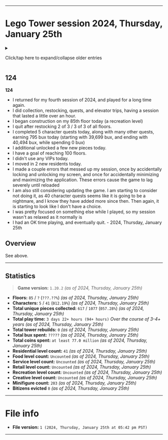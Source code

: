 
***

# Lego Tower session 2024, Thursday, January 25th

<details><summary><p>Click/tap here to expand/collapse older entries</p></summary>

## 01

**01**

I had a normal session today and played for a decent amount of time, doing some collection, elevator trips, and piece collection. I quit after restocking 2 of 3 of every floor. I completed 2 quests slowly today. I have stopped auto-restocking, and now do it manually to save up a small amount of additional coins weekly. I also began construction on my 26th floor today, which will be a residential level. - 2021 September 2nd

## 02

**02**

I had a normal session again today and played for a decent amount of time, doing some collection, elevator trips, and piece collection. I quit after restocking 2 of 3 of every floor. I completed 2 quests quickly today. I have stopped auto-restocking, and now do it manually to save up a small amount of additional coins weekly. My 26th floor finished construction, and I moved in 2 residents today. - 2021 September 9th

## 03

**03**

I had a normal session again today and played for a decent amount of time, doing some collection, elevator trips, and piece collection. I quit after restocking 2 of 3 of every floor. I completed 2 quests very quickly today. I have stopped auto-restocking, and now do it manually to save up a small amount of additional coins weekly. My 26th floor finished construction 2 weeks ago, but I didn't move in any residents today. - 2021 September 16th

## 04

**04**

I had a normal session again today and played for a decent amount of time, doing some collection, elevator trips, and piece collection. I quit after restocking 2 of 3 of every floor. I completed 2 quests very quickly today. I have stopped auto-restocking, and now do it manually to save up a small amount of additional coins weekly. My 26th floor finished construction 3 weeks ago, and I moved in 2 more residents today, bringing the floors capacity to 4/5. I also began to build my 27th floor, which will be a retail floor. - 2021 September 23rd

## 05

**05**

I had a normal session again today and played for a decent amount of time, doing some collection, elevator trips, and piece collection. I quit after restocking 2 of 3 of every floor. I completed 2 quests very quickly today. I have stopped auto-restocking, and now do it manually to save up a small amount of additional coins weekly. My new floor finished construction, it is a ski shop. I put 1 worker in their dream job. I also unlocked my 3rd character today, a cowboy, which I set to work in the history museum, as it seems most fitting. I did a 3rd quest today as well. - 2021 September 30th

## 06

**06**

I had a normal session again today and played for a decent amount of time, doing some collection, elevator trips, and piece collection. I quit after restocking 2 of 3 of every floor. I completed 3 quests very quickly today. I have stopped auto-restocking, and now do it manually to save up a small amount of additional coins weekly. I moved 1 resident into floor 26 today. I did many elevator trips and got several new pieces. - 2021 October 7th

## 07

**07**

I had a normal session again today and played for a decent amount of time, doing some collection, elevator trips, and piece collection. I quit after restocking 2 of 3 of every floor. I completed 3 quests very, very quickly today. I have stopped auto-restocking, and now do it manually to save up a small amount of additional coins weekly. Today, a Halloween update was released, or the game is now applying Halloween theming due to a time change, as I have never updated the game on my current device. I also began construction on a 28th floor today, which will be a residential floor. I did many elevator trips and got several new pieces. - 2021 October 14th

## 08

**08**

I had a normal session again today and played for a decent amount of time, doing some collection, elevator trips, and piece collection. I quit after restocking 2 of 3 of every floor. I completed 3 quests slowly today. I have stopped auto-restocking, and now do it manually to save up a small amount of additional coins weekly. My 28th floor finished construction, but I was unable to move in any new residents today. I did many elevator trips and got several new pieces. - 2021 October 21st

## 09

**09**

I had a very, very long session today and played for a significant amount of time, doing some collection, elevator trips, and piece collection. I quit after restocking 3 of 3 of several floors. I completed 3 quests quickly today. I have stopped auto-restocking, and now do it manually to save up a small amount of additional coins weekly. I moved in 2 new residents today, and began construction on a 29th floor, which will be a creative floor. I finally cleared out my VIPs today and began doing normal search quests again. I did many elevator trips and got several new pieces. I eventually forced myself to quit. - 2021 October 28th

## 10

**10**

I had a normal length session today and played for a normal amount of time, doing some collection, elevator trips, and piece collection. I quit after restocking 2 of 3 / 3 of 3 of several floors. I completed 3 quests quickly today. I have stopped auto-restocking, and now do it manually to save up a small amount of additional coins weekly. I moved in 3 new residents today, and moved 1 bitizen into their dream job. I did not build any new floors today. I did several quests today. I did many elevator trips and got a few new pieces. I eventually forced myself to quit. - 2021, Thursday, November 4th

## 11

**11**

I had a normal length session today and played for a normal amount of time, doing some collection, elevator trips, and piece collection. I quit after restocking 2 of 3 / 3 of 3 of several floors. I completed 3 quests quickly today. I have stopped auto-restocking, and now do it manually to save up a small amount of additional coins weekly. I didn't move in any new residents today. I began construction on my 30th floor today and then made an additional 100K+ coins. I accidentally pressed the power button for one of the screenshots, and played briefly with severe lag before reopening. All NimbleBit games on my device have a problem, where minimizing the game then reopening it causes significant lag (slowing the game down by at least 8x) I did several quests today. I did many elevator trips and got a few new pieces. I eventually forced myself to quit. - 2021, Thursday, November 11th

## 12

**12**

I had a normal length session today and played for a normal amount of time, doing some collection, elevator trips, and piece collection. I quit after restocking 2 of 3 / 3 of 3 of several floors. I completed 3 quests quickly today. I moved in 1 new resident today on the brand new 30th floor. Vehicles were scarce today, and one has built up over 55000 coins, but I can't collect from it yet. I did several quests today. I did many elevator trips and got several new pieces. I eventually forced myself to quit. - 2021, Thursday, November 18th

## 13

**13**

I had a very long session today and played for a long amount of time (nearly an hour) doing some collection, elevator trips, and piece collection. I quit after restocking 2 of 3 / 3 of 3 of several floors. I completed 3 quests quickly today. I moved in 4 new resident today on the 30th floor, using the mover VIP, the first time I have ever used this VIP. I had a good time playing today. Vehicles weren't as scarce as last week. Today, I also upgraded my nurse character from level 3 to level 5. I did several quests today, and saved up over 5050 bux. I did many elevator trips and got several new pieces. I began construction on a 31st floor, and eventually forced myself to quit. - 2021, Thursday, November 25th

## 14

**14**

I had a medium length session today and played for a decent amount of time (nearly half an hour hour) doing some collection, elevator trips, and piece collection. I quit after restocking 1 of 3 / 2 of 3 of several floors. I completed 3 quests quickly today. I had an OK time playing today. Vehicles weren't as scarce as last week. Today, I didn't do any quest doay, and eventually I forced myself to quit. - 2021, Thursday, December 2nd

## 15

**15**

I had a medium length session today and played for a decent amount of time (about half an hour or longer) doing some collection, elevator trips, and piece collection. I quit after restocking 1 of 3 / 2 of 3 of several floors. I completed 3 quests quickly today. I had an OK time playing today. Today, I didn't do any quest doay, and eventually I forced myself to quit. - 2021, Thursday, December 9th

## 16

**16**

I had a medium length session today and played for a decent amount of time (about half an hour or longer) doing some collection, elevator trips, and piece collection. I quit after restocking 1 of 3 / 2 of 3 of several floors. I completed 3 quests quickly today, and made lots of bux from elevator visits and quests. I had an OK time playing today. I eventually forced myself to quit. - 2021, Thursday, December 16th

## 17

**17**

I had a pleasant evening session today and played for a bit amount of time (about 28 minutes or longer) doing some collection, elevator trips, and piece collection. I quit after restocking 2 of 3 / 3 of 3 of several floors. I completed 3 quests quickly today, and made lots of bux from elevator visits and quests. I made tons of coins, and leveled up my nurse to level 6. I began construction on a 33rd floor today. It will be a service floor. I had a good time playing today. I eventually forced myself to quit. - 2021, Thursday, December 30th

## 18

**18**

I had a normal length afternoon session today and played for a bit amount of time (about 28 minutes or longer) doing some collection, elevator trips, and piece collection. I quit after restocking 2 of 3 / 3 of 3 of several floors. I completed 3 quests today, and made lots of bux from elevator visits and quests. I did not build any new levels/floors today. I had a good time playing today. I eventually forced myself to quit. - 2022, Thursday, January 6th

## 19

**19**

I had a very long length afternoon session today and played for a bit amount of time (about 30 minutes or longer) doing some collection, elevator trips, and piece collection. I quit after restocking 2 of 3 / 3 of 3 of several floors. I completed 3 quests today, and made lots of bux from elevator visits and quests. I built a new level today, and quickly received enough construction workers to build it instantly. It was a residential floor. I did not move in any new residents. I am getting close to being able to save up 1 million coins for a new floor, and I am wondering if the number will get abbreviated or not. I had a good time playing today. I eventually forced myself to quit. - 2022, Thursday, January 13th

## 20

**20**

I had a very long length afternoon session again today and played for a bit amount of time (about 40 minutes or longer) doing some collection, elevator trips, and piece collection. I quit after restocking 2 of 3 / 3 of 3 of several floors. I completed 3 quests today, and made lots of bux from elevator visits and quests. I did not build any new levels today, and I moved in 4 new residents. I am getting close to being able to save up 1 million coins for a new floor, and I am wondering if the number will get abbreviated or not. I had a good time playing today. I eventually forced myself to quit. - 2022, Thursday, January 20th

## 21

**21**

I had a very long length afternoon session again today and played for a bit amount of time (about 40 minutes or longer) doing some collection, elevator trips, and piece collection. I quit after restocking 2 of 3 / 3 of 3 of several floors. I completed 3 quests today, and made lots of bux from elevator visits and quests. I built 1 new level today (a recreation level) and I moved in 3 new residents. I am getting close to being able to save up 1 million coins for a new floor, and I am wondering if the number will get abbreviated or not. I had a good time playing today. I eventually forced myself to quit. - 2022, Thursday, January 27th

## 22

**22**

I had a very long length afternoon session again today and played for a long amount of time (about 40 minutes or longer) doing some collection, elevator trips, and piece collection. I quit after restocking 2 of 3 / 3 of 3 of several floors. I completed 3 quests today, and made lots of bux from elevator visits and quests. I received several extremely rare pieces today, and customized my tower a bit. I finally reached 1 million coins today, it does get abbreviated, and I want to go up to the abbreviated number and stay there more frequently. I built a new level today, a residential level. I had a good time playing today. I eventually forced myself to quit. - 2022, Thursday, February 10th

## 23

**23**

I had a very long length afternoon session again today and played for a long amount of time (about 40 minutes or longer) doing some collection, elevator trips, and piece collection. I quit after restocking 2 of 3 / 3 of 3 of several floors. I completed 3 quests today, and made lots of bux from elevator visits and quests. I received some extremely rare pieces today, but not as much as last week. I built a new level today, a retail level. I had a good time playing today. I eventually forced myself to quit. - 2022, Thursday, February 17th

## 24

**24**

I had a very long length afternoon session again today and played for a long amount of time (about 45 minutes or longer) doing some collection, elevator trips, and piece collection. I quit after restocking 2 of 3 / 3 of 3 of several floors. I completed 3 quests today, and made lots of bux from elevator visits and quests. I received some extremely rare pieces today, but not as much as last week. I did not build any new levels today. I had a good time playing today. I eventually forced myself to quit. - 2022, Thursday, February 24th

## 25

**25**

I had a very long length afternoon session again today and played for a long amount of time (about 50 minutes or longer) doing some collection, elevator trips, and piece collection. I quit after restocking 2 of 3 / 3 of 3 of several floors. I completed 3 quests today, and made lots of bux from elevator visits and quests. I began to build 1 new level today, a residential level, although I couldn't complete it today. I did not build any other new levels today. I had a good time playing today. I eventually forced myself to quit. - 2022, Thursday, March 3rd

## 26

**26**

I had a very long length afternoon session yet again this week and played for a long amount of time (about 45 minutes or longer) doing some collection, elevator trips, and piece collection. I quit after restocking 2 of 3 / 3 of 3 of several floors. I completed 3 quests today, and made a small amount of bux from elevator visits and quests. I began to build 1 new level today, a recreational level, although I couldn't complete it today. I did not build any other new levels today. I had a good time playing today. I eventually forced myself to quit. - 2022, Thursday, March 10th

## 27

**27**

I had a very long length afternoon session yet again this week and played for a very long amount of time (about 55 minutes or longer) doing some collection, elevator trips, and piece collection. I quit after restocking 2 of 3 / 3 of 3 of several floors. I completed 3 quests today, and made a large amount of bux from elevator visits and quests. I worked on trying to build a new floor today, came close, but ran out of time. I accidentally minimized the game, and opened it back up, causing immense lag. I was also at 14% battery, and had to do other things. I did not build any new levels today. I had a good time playing today. <!-- I eventually forced myself to quit. !--> - 2022, Thursday, March 17th

## 28

**28**

I had a very long length afternoon session yet again this week and played for a very long amount of time (about 50 minutes or longer) doing some collection, elevator trips, and piece collection. I quit after restocking 2 of 3 / 3 of 3 of several floors. I completed 3 quests today, and made a large amount of bux from elevator visits and quests. I worked on trying to build a new floor today, I began building the 40th floor (a residential floor) and if I kept going for another 20 minutes, I could have likely built 2 new floors today. I bought the last 3 vehicles today, now I have to save up 10000 bux again, which I am willing to do. I had a good time playing today. <!-- I eventually forced myself to quit. !--> - 2022, Thursday, March 24th

## 29

**29**

I had an extremely length afternoon session yet again this week and played for a very long amount of time (about 65 minutes or longer) doing some collection, elevator trips, and piece collection. I quit after restocking 2 of 3 / 3 of 3 of several floors, and building 2 floors. I completed 3 quests today, and made a fair amount of bux from elevator visits and quests. I worked on trying to build a new floor today, I began building the 41st floor (a food floor) and the 42nd floor (a residential floor) building 2 floors in 1 day. I moved in 5 new residents with a VIP, and collected many new pieces. I had a good time playing today. <!-- I eventually forced myself to quit. !--> - 2022, Thursday, March 31st

## 30

**30**

I had an extremely length afternoon session yet again this week and played for a very long amount of time (about 65 minutes or longer) doing some collection, elevator trips, and piece collection. I quit after restocking 2 of 3 / 3 of 3 of several floors, and building 1 floors. I completed 3 quests today, and made a fair amount of bux from elevator visits and quests. I worked on trying to build a new floor today, I began building the 43rd floor (a service flooe) I moved in 5 residents manually, and collected several new pieces. I had a good time playing today. I eventually forced myself to quit. - 2022, Thursday, April 7th

## 31

**31**

I had an extremely lengthy afternoon session yet again this week and played for a long amount of time (about 45 minutes or longer) doing some collection, elevator trips, and piece collection. I quit after restocking 2 of 3 / 3 of 3 of several floors, and building 1 NEW FLOOR. I completed 3 quests today, and made a fair amount of bux from elevator visits and quests. I worked on trying to build a new floor today, I began building the 44th floor (a residential floor) I moved in 3 residents manually, and collected several new pieces. I had a good time playing today. I eventually forced myself to quit. - 2022, Thursday, April 14th

## 32

**32**

I had an very long afternoon session yet again this week and played for a long amount of time (about 40 minutes or longer) doing some collection, elevator trips, and piece collection. I quit after restocking 2 of 3 / 3 of 3 of several floors. I completed 3 quests today, and made a fair amount of bux from elevator visits and quests. I did not build any new floors today, but I went and collected several new pieces. I had a good time playing today. I eventually forced myself to quit. - 2022, Thursday, April 21st

## 33

**33**

I had an very long afternoon session yet again this week and played for a long amount of time (about 40 minutes or longer) doing some collection, elevator trips, and piece collection. I quit after restocking 2 of 3 / 3 of 3 of several floors. I completed 3 quests today, and made a fair amount of bux from elevator visits and quests. I began construction on a new floor today (type = recreational) and I also collected several new pieces. I had a good time playing today. I eventually forced myself to quit. - 2022, Thursday, April 28th

## 34

**34**

I had an very long afternoon session yet again this week and played for a long amount of time (about 40 minutes or longer) doing some collection, elevator trips, and piece collection. I quit after restocking 2 of 3 / 3 of 3 of several floors. I completed 3 quests today, and made a fair amount of bux from elevator visits and quests. A new floor finished construction (Aquarium) but I didn't build any new floors. I also collected several new pieces. I had a good time playing today. I eventually forced myself to quit. - 2022, Thursday, May 5th

## 35

**35**

I had an an extremely long length afternoon session this week and played for a long amount of time (about 55 minutes or longer) doing some collection, elevator trips, and piece collection. I quit after restocking 2 of 3 / 3 of 3 of several floors. I completed 3 quests today, and made a fair amount of bux from elevator visits and quests. I played extra, so that I could deliver a bitizen to floor 39, and make it back up above 10,000 bux. I succeeded on this. I also tried to build 2 new floors, but only built 1 (residential) coming really close to a 2nd. I used a few VIPs today, and leveled up 2 of my main characters. I also collected several new pieces. I had a good time playing today. I eventually forced myself to quit. - 2022, Thursday, May 12th

## 36

**36**

I had an an extremely long length afternoon session this week and played for a long amount of time (about 75 minutes or longer) doing some collection, elevator trips, and piece collection. I quit after restocking 2 of 3 / 3 of 3 of several floors. I completed 3 quests today, and made a fair amount of bux from elevator visits and quests. I played extra, so that I could complete restocking on some floors, I succeeded on this. I also moved in 5 residents today, and began to build 1 new floor (floor type: retail) I came close to being able to build a 2nd floor today. I used a few VIPs today. I also collected several new pieces. I had a good time playing today. I eventually forced myself to quit. - 2022, Thursday, May 19th

## 37

**37**

I had an an extremely long length afternoon session this week and played for a long amount of time (about 50 minutes or longer) doing some collection, elevator trips, and piece collection. I quit after restocking 2 of 3 / 3 of 3 of several floors. I completed 3 quests today, and made a fair amount of bux from elevator visits and quests. I originally wanted to have a very short session, but I got hooked into gameplay, and played much longer than planned. I also began to build 1 new floor (floor type: residential) I used a few VIPs today. I also collected several new pieces. I had a good time playing today. I eventually forced myself to quit. - 2022, Thursday, May 26th

## 38

**38**

I had an an extremely long length afternoon session this week and played for a long amount of time (about 50 minutes or longer) doing some collection, elevator trips, and piece collection. I quit after restocking 2 of 3 / 3 of 3 of several floors. I completed 3 quests today, and made a little amount of bux from elevator visits and quests. Near the end of the session, I got distracted with another task (laptop search) I also began to build 1 new floor (floor type: recreational) I used a few VIPs today, and moved in 5 new residents. I also collected several new pieces. I had a good time playing today. I eventually forced myself to quit. - 2022, Thursday, June 2nd

## 39

**39**

I had an an extremely long length afternoon session this week and played for a long amount of time (about 40 minutes or longer) doing some collection, elevator trips, and piece collection. I quit after restocking 2 of 3 / 3 of 3 of several floors. I completed 3 quests today, and made a little amount of bux from elevator visits and quests. Near the end of the session, I also began to build 1 new floor (floor type: residential) which is my 50th floor. I do not plan to reset anytime soon. I used a few VIPs today, I also collected several new pieces. I had a good time playing today. I eventually forced myself to quit. - 2022, Thursday, June 9th

## 40

**40**

I had an an extremely long length afternoon session this week and played for a very long amount of time (about 50 minutes or longer) doing some collection, elevator trips, and piece collection. I quit after restocking 2 of 3 / 3 of 3 of several floors. I completed 3 quests today, and made a decent amount of bux from elevator visits and quests. I moved in 5 new residents today, one manually, and 4 with a VIP. I also reached a total playtime of 2 days today. I used a few VIPs today, I also collected several new pieces. I did not begin construction on any new floors today. I had a good time playing today. I eventually forced myself to quit. - 2022, Thursday, June 16th

## 41

**41**

I had an an extremely long length afternoon session again this week and played for a very long amount of time (about 50 minutes or longer) doing some collection, elevator trips, and piece collection. I quit after restocking 2 of 3 / 3 of 3 of several floors. I completed 3 quests today, and made a large amount of bux from elevator visits and many quests. The quests just kept coming in. I had some difficulties with screenshots, so there were several duds. I began building my 51st floor today (a food level) I found that it is going to nag me every time I build a new floor to reset my tower. I also collected several new pieces. I used 2 VIPs today as well. I had a good time playing today. I eventually forced myself to quit. - 2022, Thursday, June 23rd

## 42

**42**

I had an an extremely long length afternoon session again this week and played for a very long amount of time (about 50 minutes or longer) doing some collection, elevator trips, and piece collection. I quit after restocking 2 of 3 / 3 of 3 of several floors. I completed 4 quests today, and made a decent amount of bux from elevator visits and many quests. I unlocked a new character today. Early on in the session, a screenshot glitched out, was delayed, and turned the screen off, so I had to restart the game, as it becomes extremely laggy when you minimize it. I began building my 52nd floor today (a residential level) I found that it is going to nag me every time I build a new floor to reset my tower. I also collected several new pieces. I used a few VIPs today as well. I had a good time playing today. I eventually forced myself to quit. - 2022, Thursday, June 30th

## 43

**43**

I had an an extremely long length afternoon session again this week and played for a very long amount of time (about 60 minutes or longer) doing some collection, elevator trips, and piece collection. I quit after restocking 2 of 3 / 3 of 3 of several floors. I completed 4 quests today, and made a decent amount of bux from elevator visits and many quests. I began building my 53rd floor today (a service level) I also collected several new pieces. I used a few VIPs today as well. I had a good time playing today. I eventually forced myself to quit. - 2022, Thursday, July 7th

## 44

**44**

I had an extremely long length afternoon session again this week and played for a very long amount of time (about 40 minutes or longer) doing some collection, elevator trips, and piece collection. I quit after restocking 2 of 3 / 3 of 3 of several floors. I completed 4 quests today, and made a decent amount of bux from elevator visits and many quests. I began building my 54th floor today (a residential level) floors now cost over 2 million coins to build. I also collected a few new pieces. I used 1 VIP today as well. I had a good time playing today. I eventually forced myself to quit. - 2022, Thursday, July 14th

## 45

**45**

I had a long length afternoon session again this week and played for a very long amount of time (about 40 minutes or longer) doing some collection, elevator trips, and piece collection. I quit after restocking 2 of 3 / 3 of 3 of several floors. I completed 4 quests today, and made a significant amount of bux from elevator visits and many quests. I began building my 55th floor today (a retail level) floors now cost over 2 million coins to build. I also collected a few new pieces. I used a couple VIPs today as well. I moved 5 new residents into the new `chocolate` apartments floor. I had a good time playing today. I eventually forced myself to quit. - 2022, Thursday, July 21st

## 46

**46**

I had a long length afternoon session again this week and played for a very long amount of time (about 50 minutes or longer) doing some collection, elevator trips, and piece collection. I quit after restocking 2 of 3 / 3 of 3 of several floors. I completed 5 quests today, and made a decent amount of bux from elevator visits and many quests. I began building my 56th floor today (a residential level) floors now cost over 2.1 million coins to build. I also collected a few new pieces. I unlocked a 5th character today. I used a couple VIPs today as well. The new hat shop floor finished construction, and I emplyed 3 bitizens. I had a good time playing today. I eventually forced myself to quit. - 2022, Thursday, July 28th

## 47

**47**

I had a long length afternoon session again this week and played for a very long amount of time (about 50 minutes or longer) doing some collection, elevator trips, and piece collection. I quit after restocking 2 of 3 / 3 of 3 of several floors. I completed 5 quests today, and made a decent amount of bux from elevator visits and many quests. I began building my 57th floor today (a recreation level) floors now cost over 2.2 million coins to build. I also collected several pieces. I had a good time playing today. I eventually forced myself to quit. - 2022, Thursday, August 4th

## 48

**48**

I skipped my weekly session this week, as I didn't have the time. I woke up really late, and had a dental appointment. - 2022, Thursday, August 11th

## 49

**49**

I skipped my weekly session again this week, as I didn't have the time. I had an appointment with my therapist. - 2022, Thursday, August 18th

## 50

**50**

I skipped my weekly session this week, as I didn't have the time. I forgot to charge my phone last night, and it took over 4 hours to charge, thus destroying the timeslot for today. I hope to not skip out on a 4th consecutive week. - 2022, Thursday, August 25th

## 51

**51**

I had a long length afternoon session this week (returning from a 3-4 week hiatus) and played for a very long amount of time (about 50 minutes or longer) doing some collection, elevator trips, and piece collection. I quit after restocking 2 of 3 / 3 of 3 of several floors. I completed 5 quests today, and made a decent amount of bux from elevator visits and many quests. I began building my 58th floor today (a residential level) floors now cost over 2.3 million coins to build. I also collected several pieces, now owning over half of all pieces as of this version of the game. I had a good time playing today. I eventually forced myself to quit. - 2022, Thursday, September 1st

## 52

**52**

I skipped my weekly session this week, as I didn't have the interest to play, and I wanted to do other things. There were no charger or time issues, I just didn't want to play ttis week. - 2022, Thursday, September 8th

## 53

**53**

I skipped my weekly session again this week, as I didn't have the interest to play, and I wanted to do other things. There were no charger issues, there were some time issues, but I just didn't want to play again this week. - 2022, Thursday, September 15th

## 54-78

**54-78**

I skipped my weekly session again this week, as I didn't have the interest to play, and I wanted to do other things. There were no charger issues, there were mostly time issues, but I just didn't want to play again this week. - 2022, Thursday, September 22nd to 2023, Thursday, March 2nd (26 sessions skipped, as of 2023, Thursday, March 2nd)

## 79

**79**

I had a long length morning session this week (returning from a 26 week hiatus) and played for a very long amount of time (about 50 minutes or longer) doing some collection, elevator trips, and piece collection. I quit after restocking 2 of 3 / 3 of 3 of several floors. I completed 5 quests today, and made a decent amount of bux from elevator visits and many quests. I began building my 59th floor today (a recreational level) I had a good time playing today. I got used to playing the game again, and plan to do this weekly again. I eventually forced myself to quit. - 2023, Thursday, March 9th

## 80

**80**

I had a very long length morning session this week. and played for a very long amount of time (about 60 minutes or longer) doing some collection, elevator trips, and piece collection. I quit after restocking 2 of 3 / 3 of 3 of several floors. I completed 5 quests today, and made a large amount of bux from elevator visits and many quests, earning over 1350 bux today. I began building my 60th floor today (a residential level) and moved in 5 residents into floor 58. I also upgraded my cowboy minifigure, and unlocked several pieces. I had a good time playing today. I eventually forced myself to quit. - 2023, Thursday, March 16th

## 81

**81**

I had a very long length morning session again this week. and played for a very long amount of time (about 80 minutes or longer) doing some collection, elevator trips, and piece collection. I quit after restocking 2 of 3 / 3 of 3 of several floors. I completed 5 quests today, and made a good amount of bux from elevator visits and many quests, earning 740 bux today. I began building my 61st floor today (a food level) and moved in 3 residents into floor 60 without any VIP help. I also stocked up over 1.6 million coins for next week, so I could build a new floor quickly, and possibly build 2 floors next week. I also unlocked several pieces. I had a good time playing today. I eventually forced myself to quit. - 2023, Thursday, March 23rd

## 82

**82**

I had a very long length morning/afternoon session again this week. and played for a very long amount of time (about 100 minutes or longer) doing some collection, elevator trips, and piece collection. I quit after restocking 2 of 3 / 3 of 3 of several floors. I completed 5 quests today, and made a good amount of bux from elevator visits and many quests, earning 1,946 bux today. It took a very long time to complete quests, and I also spent a long time trying to find a single drone. I began construction on 2 new floors today (a residential level, and a service level) and moved in 2 residents into floor 60 with the help of a VIP. I also stocked up over 1.4 million coins for next week, so I could build a new floor quickly. I additional unlocked a few new pieces. I had a good time playing today. I eventually forced myself to quit. - 2023, Thursday, March 30th

## 83

**83**

I had a very long length morning/afternoon session again this week. and played for a very long amount of time (about 140 minutes or longer) doing some collection, elevator trips, and piece collection. I quit after restocking 2 of 3 / 3 of 3 of several floors. I completed 5 quests today, and made a good amount of bux from elevator visits and many quests, earning 1,853 bux today. It took a much shorter amount of time to complete quests. I began construction on 2 new floors today (a residential level, and a retail level) and moved in 4 residents into floor 62 with the help of a VIP. I also stocked up over 1.0 million coins for next week, so I could build a new floor quickly. I additional unlocked a few new pieces. I had a good time playing today. I eventually forced myself to quit. - 2023, Thursday, April 6th

## 84

**84**

I had an extremely long length morning/afternoon session again this week. and played for a very long amount of time (about 190 minutes or longer) doing some collection, elevator trips, and piece collection. I had to reload the game early on, as I clicked on a link, and returning to the game after doing this (minimizing the app, then maximizing it) triggers a bug that causes intense lag until you close the app and reopen it. I quit after restocking 2 of 3 / 3 of 3 of several floors. I completed 5 quests today, and made a good amount of bux from elevator visits and many quests, earning 1,035 bux today (ending with 25,389 bux) It took a much shorter amount of time to complete quests. I began construction on 2 new floors today (a residential level, and a recreation level) and moved in 5 residents into floor 64 with the help of a VIP. I also stocked up over 1.0 million coins for next week, so I could build a new floor quickly. I additional unlocked a few new pieces. I had a good time playing today. I eventually forced myself to quit. - 2023, Thursday, April 13th

## 85

**85**

I had a very long length morning/afternoon session again this week. and played for a very long amount of time (about 90 minutes or longer) doing some collection, elevator trips, and piece collection. I quit after restocking 2 of 3 / 3 of 3 of several floors. I completed 5 quests today, and made a good amount of bux from elevator visits and many quests, earning 1,230 bux today (ending with 26,619 bux) It took a much shorter amount of time to complete quests. I began construction on only 1 new floor today (a residential level) and moved in 5 residents into floor 66 with the help of a VIP. I also stocked up over 0.5 million coins for next week, so I could build a new floor quicker. I additional unlocked a few new pieces. I am now setting a goal to reach 100 floors. I had a good time playing today. I eventually forced myself to quit. - 2023, Thursday, April 20th

## 86

**86**

I had a long length morning/afternoon session again this week. and played for a long amount of time (about 70 minutes or longer) doing some collection, elevator trips, and piece collection. I quit after restocking 2 of 3 / 3 of 3 of several floors. I completed 5 quests today, and made a good amount of bux from elevator visits and many quests, earning 985 bux today (ending with 27,604 bux) It took a short amount of time to complete quests. I began construction on only 1 new floor today (a creative level) and moved in 5 residents into floor 66 with the help of a VIP (1 was moved in without a VIP) I also stocked up over 1.6 million coins for next week, so I could build a new floor quicker. I additional unlocked a few new pieces. I have a goal of reaching 100 floors. I had a good time playing today. I eventually forced myself to quit. - 2023, Thursday, April 27th

## 87

**87**

I had a long length afternoon session again this week, and played for a long amount of time (about 90 minutes or longer) doing some collection, elevator trips, and piece collection.

I quit after restocking 2 of 3 / 3 of 3 of several floors.

I completed 5 quests today, and made a good amount of bux from elevator visits and many quests, earning 1,240 bux today (ending with 28,844 bux)

It took a short amount of time to complete quests.

I began construction on only 1 new floor today (a residential level, my 70th floor)

I also stocked up over 3.0 million coins for next week, so I could build a new floor quicker.

I additional unlocked a few new pieces.

I have a goal of reaching 100 floors.

My session lasted a long time, at first, I had little interest in playing, then I had difficulty quitting.

I had a good time playing today. I played on Friday this week instead of Thursday due to Star Wars day, and a swap of my Thursday and Friday sessions, things will return to normal next week.

I am also beginning to consider updating the game.

I eventually forced myself to quit. - 2023, Friday, May 5th

## 88

**88**

I had a long length late morning/early afternoon session again this week, and played for a long amount of time (about 120 minutes or longer) doing some collection, elevator trips, and piece collection.

I quit after restocking 2 of 3 / 3 of 3 of several floors.

I completed 5 quests today, and made a good amount of bux from elevator visits and many quests, earning 870 bux today (starting with 28,844 bux, and ending with 29,714 bux)

It took a very long amount of time to complete character quests today.

One quest involving 3 buckets took a very long time to complete.

I began construction on 2 new floors today (a residential level, my 71st floor, and a food level, my 72nd floor)

I also stocked up over 1.19 million coins for next week, so I could build a new floor quicker.

I additional unlocked a few new pieces.

I moved in 5 new residents into the Lunar Apartments today via VIP.

I have a goal of reaching 100 floors.

My session lasted a long time. I had limited interest when starting, but just like last week, interest increased overtime.

I had a good time playing today. I played on Thursday this week, the normal timeslot.

I am also beginning to consider updating the game.

I eventually forced myself to quit. - 2023, Thursday, May 11th

## 89

**89**

I had a long length late morning/early afternoon session again this week, and played for a long amount of time (about 90 minutes or longer) doing some collection, elevator trips, and piece collection.

I quit after restocking 2 of 3 / 3 of 3 of several floors.

I completed 5 quests today, and made a good amount of bux from elevator visits and many quests, earning 850 bux today (starting with 29,714 bux, and ending with 30,564 bux)

It took a much shorter amount of time to complete character quests today.

I began construction on 1 new floor today (a service level, my 73rd floor)

I also stocked up over 1.5 million coins for next week, so I could build a new floor quicker.

I additional unlocked a few new pieces.

I moved in 5 new residents into the Pirate Apartments today via VIP.

I have a goal of reaching 100 floors.

My session lasted a long time.

I am also beginning to consider updating the game.

I eventually forced myself to quit. - 2023, Thursday, May 18th

## 90

**90**

I had a long length late morning/early afternoon session again this week, and played for a long amount of time (about 100 minutes or longer) doing some collection, elevator trips, and piece collection.

I quit after restocking 2 of 3 / 3 of 3 of several floors. It took much longer this week for some reason.

I completed 5 quests today, and made a good amount of bux from elevator visits and many quests, earning 920 bux today (starting with 30,564 bux, and ending with 31,484 bux)

It took a much larger amount of time to complete character quests today.

I began construction on 1 new floor today (a residential level, my 74th floor)

I also stocked up over 2.1 million coins for next week, so I could build a new floor quicker.

I additional unlocked a few new pieces.

I have a goal of reaching 100 floors.

I am also beginning to consider updating the game.

I eventually forced myself to quit. - 2023, Thursday, May 25th

## 91

**91**

I had a shorter length late morning session this week, and played for a shorter amount of time (less than 70 minutes) doing some collection, elevator trips, and piece collection.

I had to reload the game early on due to an Android bug with this game, where minimizing the game/turning the screen off will cause it to lag intensely until closed. The bug was triggered this time because of an additional bug, where there is a 5-10+ second delay on the screenshot due to some unknown error, this time, instead of taking a screenshot, it turned the screen off. I deal with this bug far too often.

I quit after restocking 1 of 3 / 2 of 3 / 3 of 3 of several floors.

I completed 5 quests today, and made a good amount of bux from elevator visits and many quests, earning 1,365 bux today (starting with 31,484 bux, and ending with 32,849 bux)

It took a much shorter amount of time to complete character quests today.

I began construction on 1 new floor today (a recreation level, my 75th floor)

I also stocked up over 1.2 million coins for next week, so I could build a new floor quicker.

I additional unlocked a few new pieces.

I have a goal of reaching 100 floors.

I moved in 5 new residents to the Southwest Apartments using a VIP.

I am also beginning to consider updating the game.

I eventually forced myself to quit. - 2023, Thursday, June 1st

## 92

**92**

I had a longer length early morning session this week, and played for a normal amount of time (about 70 minutes or longer) doing some collection, elevator trips, and piece collection.

I quit after restocking 1 of 3 / 2 of 3 / 3 of 3 of several floors.

I completed 5 quests today, and made an OK amount of bux from elevator visits and many quests, earning 310 bux today (starting with 32,849 bux, and ending with 33,159 bux)

It took a much shorter amount of time to complete character quests today.

I began construction on 1 new floor today (a residential level, my 76th floor)

I also stocked up over 1.6 million coins for next week, so I could build a new floor quicker.

I additional unlocked a couple new pieces.

I have a goal of reaching 100 floors.

I am also beginning to consider updating the game.

I eventually forced myself to quit. - 2023, Thursday, June 8th

## 93

**93**

I had a very short morning session this week, and played for a reduced amount of time (about 20 minutes or longer) doing some collection, elevator trips, and piece collection.

I quit after restocking 1 of 3 / 2 of 3 / 3 of 3 of several floors.

I completed 5 quests today, earning 310 bux today (starting with 33,159 bux, and ending with 33,389 bux)

It took a much shorter amount of time to complete character quests today.

I did not build any new floors this week.

I also stocked up over 2.4 million coins for next week, so I could build a new floor quicker.

I additional unlocked a single new piece.

I have a goal of reaching 100 floors.

I am also beginning to consider updating the game.

I eventually forced myself to quit. - 2023, Thursday, June 15th

## 94

**94**

I had a short morning session this week, and played for a reduced amount of time (about 38 minutes or shorter) doing some collection, elevator trips, and piece collection.

I quit after restocking 1 of 3 / 2 of 3 / 3 of 3 of several floors.

I completed 5 quests today, earning 635 bux today (starting with 33,389 bux, and ending with 34,024 bux)

It took a much shorter amount of time to complete character quests today.

I began construction on a 77th floor today.

One vehicle collected over half a million coins before coming around, which was the largest single vehicle collection I have done to date.

I moved in 5 residents today with a VIP.

I additional unlocked a single new piece.

I have a goal of reaching 100 floors.

I am also still considering updating the game.

I eventually forced myself to quit. - 2023, Thursday, June 22nd

## 95

**95**

I had a short morning session this week, and played for a reduced amount of time (about 40 minutes or shorter) doing some collection, elevator trips, and piece collection.

I quit after restocking 1 of 3 / 2 of 3 / 3 of 3 of several floors.

I completed 5 quests today, earning 140/190 bux today (starting with 34,024 bux, and ending with 34,264 bux, while spending 50)

It took a much shorter amount of time to complete character quests today.

A new floor (cake studio) finished construction, and I employed 3 bitizens.

I additional unlocked a single new piece.

I have a goal of reaching 100 floors.

I am also still considering updating the game. I am starting to consider not doing it, as 40 character quests seems like it is going to need a nightmare, and I know they have added more since then.

I eventually forced myself to quit. - 2023, Thursday, June 29th

## 96

**96**

I had a short morning session this week, and played for a reduced amount of time (about 20 minutes or shorter) doing some collection, elevator trips, and piece collection.

I quit after restocking 1 of 3 of all floors.

I completed 5 quests today, earning 130 bux today (starting with 34,264 bux, and ending with 34,494 bux, while spending 0 bux)

It took a much shorter amount of time to complete character quests today.

I additional unlocked a single new piece.

I have a goal of reaching 100 floors.

I am also still considering updating the game. I am starting to consider not doing it, as 40 character quests seems like it is going to need a nightmare, and I know they have added more since then. Then again, it is starting to look like I don't have a choice.

I eventually forced myself to quit. I quit early, as I had less time today. - 2023, Thursday, July 6th

## 97

**97**

I skipped my session today due to a lack of time and interest. I also didn't have enough battery at the time, and had to charge. - 2023, Thursday, July 13th

## 98

**98**

I skipped my session today due to a lack of time and interest. I was supposed to go to the pool yesterday, but there was a sudden schedule change. I instead went today. I feel getting out of the house for 2 hours is worth the trade of not playing this game for this week. - 2023, Thursday, July 20th

## 99

**99**

I skipped my session today due to a lack of time and interest. I was coming back from vacation today, and spent some time in Leavenworth. My Internet was pretty spotty on the way back (although I never lost connection the entire time, although sites like GitHub refused to connect multiple times (due to slow speeds) while Wikipedia did completely fine (DuckDuckGo had minor issues, but was more functional than GitHub)) which caused some delays, along with my laptops keyboard and touchpad getting worse. - 2023, Thursday, July 27th

## 100

**100**

I skipped my session today due to a lack of time and interest. I worked on various projects today, I was not interested in Lego Tower, not even for session #100. - 2023, Thursday, August 3rd

## 101

**101**

I skipped my session today due to a lack of interest. I worked on various projects today, I was not interested in Lego Tower. - 2023, Thursday, August 10th

## 102

**102**

I skipped my session today due to a lack of interest. I worked on various projects today, I was not interested in Lego Tower. - 2023, Thursday, August 17th

## 103

**103**

I skipped my session today due to a lack of time and interest. I worked on various projects today, I was not interested in Lego Tower. - 2023, Thursday, August 24th

## 103

**103**

I skipped my session today due to a lack of time and interest. I worked on various projects today, I was not interested in Lego Tower. - 2023, Thursday, August 31st

## 104

**104**

I skipped my session today due to a lack of time. I worked on other projects today, I had a little interest in Lego Tower, but didn't have the time, due to procrastination issues. - 2023, Thursday, September 7th

## 105

**105**

I skipped my session today due to a lack of time and interest. I worked on other projects today. - 2023, Thursday, September 14th

## 106

**106**

I skipped my session today due to a lack of time and interest. I worked on other projects today. I never thought about playing this game until I went to document it later in the evening. - 2023, Thursday, September 21st

## 107

**107**

I skipped my session today due to a lack of time and interest. I worked on other projects today. I never thought about playing this game until I went to document it later in the evening. - 2023, Thursday, September 28th

## 108

**108**

I skipped my session today due to a lack of time and interest. I worked on other projects today. I never thought about playing this game until I went to document it later in the night, almost forgetting to document it on the same day as well. - 2023, Thursday, October 5th

## 109

**109**

I had a medium length morning session this week, and played for a reduced amount of time (about 50 minutes or shorter) doing some collection, elevator trips, and piece collection. This was my first time playing this game in several weeks.

I quit after restocking 2 of 3 of all floors.

I completed 5 character quests today, along with several other quests, earning 495 bux today (starting with 34,494 bux, and ending with 34,899 bux, while spending 0 bux)

It took a much longer amount of time to complete character quests today.

I additional unlocked a single new piece.

I have a goal of reaching 100 floors. I began to build a new floor today.

I am also still considering updating the game. I am starting to consider not doing it, as 40 character quests seems like it is going to be a nightmare, and I know they have added more since then. Then again, it is starting to look like I don't have a choice.

I eventually forced myself to quit. - 2023, Thursday, October 12th

## 110

**110**

I had a short length morning session this week, and played for a reduced amount of time (about 40 minutes or shorter) doing some collection, elevator trips, and piece collection.

I quit after restocking 2 of 3 of all floors.

I completed 5 character quests today, along with several other quests, earning 250 bux today (starting with 34,899 bux, and ending with 35,149 bux, while spending 0 bux)

I additional unlocked a single new piece.

I have a goal of reaching 100 floors. I did not build any new floors today.

I am also still considering updating the game. I am starting to consider not doing it, as 40 character quests seems like it is going to be a nightmare, and I know they have added more since then. Then again, it is starting to look like I don't have a choice.

I eventually forced myself to quit. - 2023, Thursday, October 19th

## 111

**111**

I skipped my session today due to a lack of time. I worked on other projects today, as I woke up too late to play this game today. - 2023, Thursday, October 26th

## 112

**112**

I had to skip my session again today due to a lack of time. I worked on other projects today, as I have been falling behind recently. - 2023, Thursday, November 2nd

## 113

**113**

I had to skip my session again today due to a lack of time. I worked on other projects today, as I have struggling with the time change. I can't keep skipping these sessions, as my time with my device is limited. Recently, the back of the phone (Samsung Galaxy S20 FE) has start to come loose, and causes the screen to flicker when pulled too far. It is unacceptable for devices to be made this cheap when they cost over $1000 (within the first 2 weeks, the SIM card failed, within 6 months, the charging port, within 2 years, the speakers are severely damaged, the microphone also got severely damaged at some point, and now, less than 4 years in, the screen is falling off) I am not buying a Samsung phone again (the Samsung Galaxy S7 Edge had most of the same problems within 4 years, except for the microphone, SIM card, and screen failure) and I am still working on a plan to cut Android entirely (outside of a virtual machine) - 2023, Thursday, November 9th

## 114

**114**

I had to skip my session again today due to a lack of time. I worked on other projects today, as I have struggling with getting things back under control. I can't keep skipping these sessions, as my time with my device is limited. I have had success on the virtual machine idea, but I feel like I am not going to have a screen with touch screen support on a desktop or laptop for a few years, and it is harder to play this way. - 2023, Thursday, November 16th

## 115

**115**

I had to skip my session again today due to a lack of time. I worked on other projects today. Despite being mostly in control again (besides Git-image part A repositories and tagging) I am still acclimating to this schedule, and will need more time before I can resume. I can't keep skipping these sessions, as my time with my device is limited. I have had success on the virtual machine idea, but I feel like I am not going to have a screen with touch screen support on a desktop or laptop for a few years, and it is harder to play this way. Additionally, the laptop has been having problems, and there is also the problem of a possible hard drive failure. - 2023, Thursday, November 23rd

## 116

**116**

I had to skip my session again today due to a lack of time. I was considering playing, but needed time for other projects, as I had multiple doctors appointments today. I worked on other projects today. Despite being mostly in control again (besides Git-image part A repositories and tagging, which has fallen behind again) I am still acclimating to this schedule, and will need more time before I can resume. I can't keep skipping these sessions, as my time with my device is limited. I have had success on the virtual machine idea, but I feel like I am not going to have a screen with touch screen support on a desktop or laptop for a few years, and it is harder to play this way. Additionally, the laptop has been having problems, and there is also the problem of a possible hard drive failure. - 2023, Thursday, November 30th

## 117

**117**

I had to skip my session again today due to a lack of time. - 2023, Thursday, December 7th

## 118

**118**

I had to skip my session again today due to a lack of time. - 2023, Thursday, December 14th

## 119

**119**

I had to skip my session again today due to a lack of time and interest. I have strong plans to return next week, as a mandatory end-of-year session. - 2023, Thursday, December 21st

## 120

**120**

I returned for one last session in 2023, and played for a long time. I had agreed to have 1 last session for the year, and judging by how well it went today, I might do so next week as well.

I did collection, restocking, quests, and elevator trips, having a session that lasted about an hour.

I began construction on my 79th floor today (a food level)

I quit after restocking 2 of 3 / 3 of 3 of all floors.

I completed 5 character quests today, along with several other quests, earning 650 bux today (starting with 35,149 bux, and ending with 35,799 bux, while spending 0 bux)

I additional unlocked 3 new pieces today.

I have a goal of reaching 100 floors.

I used a couple of VIPs today.

I am also still considering updating the game. I am starting to consider not doing it, as 40 character quests seems like it is going to be a nightmare, and I know they have added more since then. Then again, it is starting to look like I don't have a choice.

I had a good time playing, and eventually quit.  - 2023, Thursday, December 28th

## 121

**121**

- I returned for my first session of 2024, and played for a long time. My session may have used too much of my time today, but I had a good time. I again had issues sleeping last night, so I woke up early enough to have a really long session fully within the morning.
- I did collection, restocking, quests, and elevator trips, having a session that lasted well over an hour.
- I began construction on my 80th floor today (a residential level) and construction on my 81st floor today (a service level)
- I quit after restocking 2 of 3 / 3 of 3 of all floors.
- I completed 5 character quests today, along with many other quests, earning 1,725 bux today (starting with 35,799 bux, and ending with 37,524 bux, while spending 0 bux)
- I additional unlocked 5 new pieces today.
- I have a goal of reaching 100 floors.
- I used a couple of VIPs today.
- I moved in 5 new residents today.
- I am also still considering updating the game. I am starting to consider not doing it, as 40 character quests seems like it is going to be a nightmare, and I know they have added more since then. Then again, it is starting to look like I don't have a choice.
- I had a good time playing, and eventually quit. - 2024, Thursday, January 4th

## 122

**122**

- I returned for my second session of 2024, and played for a long time again. I woke up extremely early today, which let me have a long and fun session without going into my work time.
- I did collection, restocking, quests, and elevator trips, having a session that lasted well over an hour.
- I began construction on my 82nd floor today (a residential level) and construction on my 83rd floor today (a retail level)
- I quit after restocking 2 of 3 / 3 of 3 of all floors.
- I completed 5 character quests today, along with many other quests, earning 1,600 bux today (starting with 37,524 bux, and ending with 39,124 bux, while spending 0 bux)
- I additional unlocked 1 new piece today.
- I have a goal of reaching 100 floors.
- I used several VIPs today.
- I moved in 1 new resident today.
- I am also still considering updating the game. I am starting to consider not doing it, as 40 character quests seems like it is going to be a nightmare, and I know they have added more since then. Then again, it is starting to look like I don't have a choice.
- I had a good time playing, and eventually quit. - 2024, Thursday, January 11th

## 123

**123**

- I returned for my third session of 2024, and played for a long time again, but not as long as last week.
- I did collection, restocking, quests, and elevator trips, having a session that lasted a little over an hour.
- I began construction on my 84th floor today (a residential level)
- I quit after restocking 2 of 3 / 3 of 3 of all floors.
- I completed 5 character quests today, along with many other quests, earning 575 bux today (starting with 39,124 bux, and ending with 39,699 bux, while spending 0 bux)
- I additional unlocked a couple of new pieces today.
- I have a goal of reaching 100 floors.
- I used a few VIPs today.
- I moved in 5 new residents today.
- I found that level 10 is the max level a special minifigure can go to
- I am also still considering updating the game. I am starting to consider not doing it, as 40 character quests seems like it is going to be a nightmare, and I know they have added more since then. Then again, it is starting to look like I don't have a choice.
- I had a good time playing, and eventually quit. - 2024, Thursday, January 18th

</details>

## 124

**124**

- I returned for my fourth session of 2024, and played for a long time again.
- I did collection, restocking, quests, and elevator trips, having a session that lasted a little over an hour.
- I began construction on my 85th floor today (a recreation level)
- I quit after restocking 2 of 3 / 3 of 3 of all floors.
- I completed 5 character quests today, along with many other quests, earning 795 bux today (starting with 39,699 bux, and ending with 40,494 bux, while spending 0 bux)
- I additional unlocked a few new pieces today.
- I have a goal of reaching 100 floors.
- I didn't use any VIPs today.
- I moved in 2 new residents today.
- I made a couple errors that messed up my session, once by accidentally locking and unlocking my screen, and once for accidentally minimizing and maximizing the application. These errors cause the game to lag severely until reloaded
- I am also still considering updating the game. I am starting to consider not doing it, as 40 character quests seems like it is going to be a nightmare, and I know they have added more since then. Then again, it is starting to look like I don't have a choice.
- I was pretty focused on something else while I played, so my session wasn't as relaxed as it normally is
- I had an OK time playing, and eventually quit. - 2024, Thursday, January 25th

## Overview

See above.

***

## Statistics

> **Game version:** `1.20.2` _(as of 2024, Thursday, January 25th)_

- **Floors:** `85` / `?` (`???.??%`) _(as of 2024, Thursday, January 25th)_
- **Characters:** `5` / `41` (`012.19%`) _(as of 2024, Thursday, January 25th)_
- **Total unique pieces collected:** `617` / `1077` (`057.28%`) _(as of 2024, Thursday, January 25th)_
- **Total play time:** `3 days 22+ hours (94+ hours)` _Over the course of 3-4+ years_ _(as of 2024, Thursday, January 25th)_
- **Total tower rebuilds:** `0` _(as of 2024, Thursday, January 25th)_
- **Total bux spent:** `?????` _(as of 2024, Thursday, January 25th)_
- **Total coins spent:** `at least 77.0 million` _(as of 2024, Thursday, January 25th)_
- **Residential level count:** `41` _(as of 2024, Thursday, January 25th)_
- **Food level count:** `Uncounted` _(as of 2024, Thursday, January 25th)_
- **Service level count:** `Uncounted` _(as of 2024, Thursday, January 25th)_
- **Retail level count:** `Uncounted` _(as of 2024, Thursday, January 25th)_
- **Recreation level count:** `Uncounted` _(as of 2024, Thursday, January 25th)_
- **Creative level count:** `Uncounted` _(as of 2024, Thursday, January 25th)_
- **Minifigure count:** `203` _(as of 2024, Thursday, January 25th)_
- **Bitizens evicted** `0` _(as of 2024, Thursday, January 25th)_

***

# File info

- **File version:** `1 (2024, Thursday, January 25th at 05:42 pm PST)`

***
